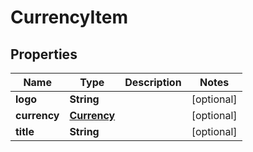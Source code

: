 # CurrencyItem

## Properties
Name | Type | Description | Notes
------------ | ------------- | ------------- | -------------
**logo** | **String** |  |  [optional]
**currency** | [**Currency**](Currency.md) |  |  [optional]
**title** | **String** |  |  [optional]
